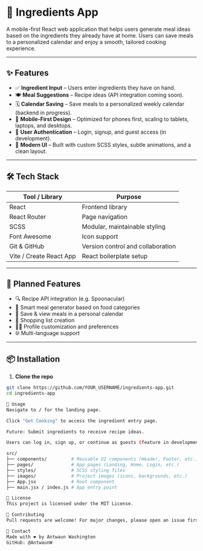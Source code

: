 # 🍳 Ingredients App

A mobile-first React web application that helps users generate meal ideas based on the ingredients they already have at home. Users can save meals to a personalized calendar and enjoy a smooth, tailored cooking experience.

---

## ✨ Features

- ✅ **Ingredient Input** – Users enter ingredients they have on hand.
- 🍽️ **Meal Suggestions** – Recipe ideas (API integration coming soon).
- 🗓️ **Calendar Saving** – Save meals to a personalized weekly calendar (backend in progress).
- 📱 **Mobile-First Design** – Optimized for phones first, scaling to tablets, laptops, and desktops.
- 👤 **User Authentication** – Login, signup, and guest access (in development).
- 🎨 **Modern UI** – Built with custom SCSS styles, subtle animations, and a clean layout.

---

## 🛠️ Tech Stack

| Tool / Library         | Purpose                                  |
|------------------------|-------------------------------------------|
| React                 | Frontend library                          |
| React Router          | Page navigation                           |
| SCSS                  | Modular, maintainable styling             |
| Font Awesome          | Icon support                              |
| Git & GitHub          | Version control and collaboration         |
| Vite / Create React App | React boilerplate setup                 |

---

## 🚧 Planned Features

- 🔍 Recipe API integration (e.g. Spoonacular)
- 🧠 Smart meal generator based on food categories
- 📅 Save & view meals in a personal calendar
- 🧾 Shopping list creation
- 🧑‍🍳 Profile customization and preferences
- 🌐 Multi-language support

---

## 📦 Installation

1. **Clone the repo**
```bash
git clone https://github.com/YOUR_USERNAME/ingredients-app.git
cd ingredients-app

🧪 Usage
Navigate to / for the landing page.

Click "Get Cooking" to access the ingredient entry page.

Future: Submit ingredients to receive recipe ideas.

Users can log in, sign up, or continue as guests (feature in development).

src/
├── components/         # Reusable UI components (Header, Footer, etc.)
├── pages/              # App pages (Landing, Home, Login, etc.)
├── styles/             # SCSS styling files
├── images/             # Project images (icons, backgrounds, etc.)
├── App.jsx             # Root component
├── main.jsx / index.js # App entry point

📝 License
This project is licensed under the MIT License.

🤝 Contributing
Pull requests are welcome! For major changes, please open an issue first to discuss what you’d like to change.

🔗 Contact
Made with ❤️ by Antwaun Washington
GitHub: @AntwaunW

